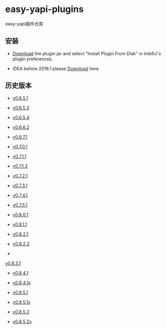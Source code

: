 # easy-yapi-plugins
easy-yapi插件仓库

## 安装

- [Download](https://github.com/tangcent/easy-yapi-plugins/raw/master/idea/easy-yapi.jar) the plugin jar and select "Install Plugin From Disk" in IntelliJ's plugin preferences.

- IDEA before 2018.1 please [Download](https://github.com/tangcent/easy-yapi-plugins/raw/master/idea/easy-yapi.x.jar) here

## 历史版本

- [v0.6.5.1](https://github.com/tangcent/easy-yapi-plugins/raw/master/idea/easy-yapi.0.6.5.1.jar)

- [v0.6.5.3](https://github.com/tangcent/easy-yapi-plugins/raw/master/idea/easy-yapi.0.6.5.3.jar)

- [v0.6.5.4](https://github.com/tangcent/easy-yapi-plugins/raw/master/idea/easy-yapi.0.6.5.4.jar)

- [v0.6.6.2](https://github.com/tangcent/easy-yapi-plugins/raw/master/idea/easy-yapi.0.6.6.2.jar)

- [v0.6.7.1](https://github.com/tangcent/easy-yapi-plugins/raw/master/idea/easy-yapi.0.6.7.1.jar)

- [v0.7.0.1](https://github.com/tangcent/easy-yapi-plugins/raw/master/idea/easy-yapi.0.7.0.1.jar)

- [v0.7.1.1](https://github.com/tangcent/easy-yapi-plugins/raw/master/idea/easy-yapi.0.7.1.1.jar)

- [v0.7.1.2](https://github.com/tangcent/easy-yapi-plugins/raw/master/idea/easy-yapi.0.7.1.2.jar)

- [v0.7.2.1](https://github.com/tangcent/easy-yapi-plugins/raw/master/idea/easy-yapi.0.7.2.1.jar)

- [v0.7.3.1](https://github.com/tangcent/easy-yapi-plugins/raw/master/idea/easy-yapi.0.7.3.1.jar)

- [v0.7.4.1](https://github.com/tangcent/easy-yapi-plugins/raw/master/idea/easy-yapi.0.7.4.1.jar)

- [v0.7.5.1](https://github.com/tangcent/easy-yapi-plugins/raw/master/idea/easy-yapi.0.7.5.1.jar)

- [v0.8.0.1](https://github.com/tangcent/easy-yapi-plugins/raw/master/idea/easy-yapi.0.8.0.1.jar)

- [v0.8.1.1](https://github.com/tangcent/easy-yapi-plugins/raw/master/idea/easy-yapi.0.8.1.1.jar)

- [v0.8.2.1](https://github.com/tangcent/easy-yapi-plugins/raw/master/idea/easy-yapi.0.8.2.1.jar)

- [v0.8.2.2](https://github.com/tangcent/easy-yapi-plugins/raw/master/idea/easy-yapi.0.8.2.2.jar)

-
 
 [v0.8.3.1](https://github.com/tangcent/easy-yapi-plugins/raw/master/idea/easy-yapi.0.8.3.1.jar)

- [v0.8.4.1](https://github.com/tangcent/easy-yapi-plugins/raw/master/idea/easy-yapi.0.8.4.1.jar)

- [v0.8.4.1x](https://github.com/tangcent/easy-yapi-plugins/raw/master/idea/easy-yapi.0.8.4.1x.jar)

- [v0.8.5.1](https://github.com/tangcent/easy-yapi-plugins/raw/master/idea/easy-yapi.0.8.5.1.jar)

- [v0.8.5.1x](https://github.com/tangcent/easy-yapi-plugins/raw/master/idea/easy-yapi.0.8.5.1x.jar)

- [v0.8.5.2](https://github.com/tangcent/easy-yapi-plugins/raw/master/idea/easy-yapi.0.8.5.2.jar)

- [v0.8.5.2x](https://github.com/tangcent/easy-yapi-plugins/raw/master/idea/easy-yapi.0.8.5.2x.jar)